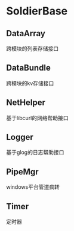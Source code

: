 # SoldierBase
## DataArray
跨模块的列表存储接口
## DataBundle
跨模块的kv存储接口
## NetHelper
基于libcurl的网络帮助接口
## Logger
基于glog的日志帮助接口
## PipeMgr
windows平台管道疯转
## Timer
定时器
